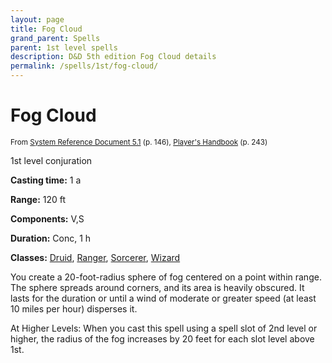 ```yaml
---
layout: page
title: Fog Cloud
grand_parent: Spells
parent: 1st level spells 
description: D&D 5th edition Fog Cloud details
permalink: /spells/1st/fog-cloud/
---
```


# Fog Cloud

<small>From <a target="_blank" href="https://media.wizards.com/2016/downloads/DND/SRD-OGL_V5.1.pdf">System Reference Document 5.1</a> (p. 146), <a target="_blank" href="https://dnd.wizards.com/products/tabletop-games/rpg-products/rpg_playershandbook">Player's Handbook</a> (p. 243)</small>


1st level conjuration

**Casting time:** 1 a

**Range:** 120 ft

**Components:** V,S 

**Duration:** Conc, 1 h

**Classes:** [Druid](/classes/druid/), [Ranger](/classes/ranger/), [Sorcerer](/classes/sorcerer/), [Wizard](/classes/wizard/)

You create a 20-foot-radius sphere of fog centered on a point within range. The sphere spreads around corners, and its area is heavily obscured. It lasts for the duration or until a wind of moderate or greater speed (at least 10 miles per hour) disperses it.

   At Higher Levels: When you cast this spell using a spell slot of 2nd level or higher, the radius of the fog increases by 20 feet for each slot level above 1st.